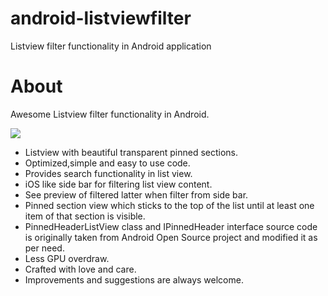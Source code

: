# android-listviewfilter
Listview filter functionality in Android application
# About

 Awesome Listview filter functionality in Android.

![](http://i.imgur.com/gS5TFxF.png)


 * Listview with beautiful transparent pinned sections.
 * Optimized,simple and easy to use code.
 * Provides search functionality in list view.
 * iOS like side bar for filtering list view content.
 * See preview of filtered latter when filter from side bar.
 * Pinned section view which sticks to the top of the list until at least one item of that section is visible. 
 * PinnedHeaderListView class and IPinnedHeader interface source code is originally taken from Android Open Source project
   and modified it as per need.
 * Less GPU overdraw. 
 * Crafted with love and care.  
 * Improvements and suggestions are always welcome.
 

 	
 	
 




 	
 	
 


